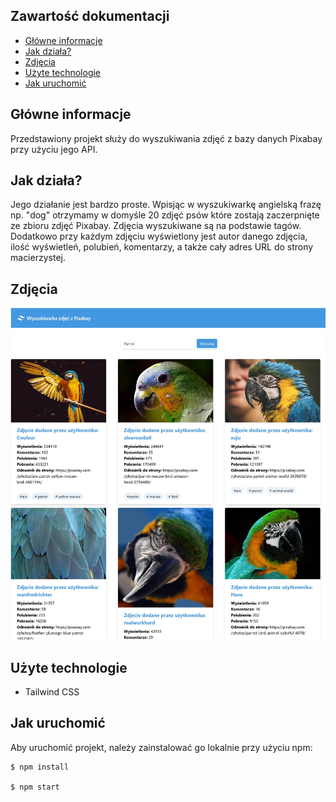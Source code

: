 ## Zawartość dokumentacji
* [Główne informacje](#general)
* [Jak działa?](#how)
* [Zdjęcia](#pictures)
* [Użyte technologie](#tech)
* [Jak uruchomić](#setup)

## Główne informacje
Przedstawiony projekt służy do wyszukiwania zdjęć z bazy danych Pixabay przy użyciu jego API.

	
## Jak działa?
Jego działanie jest bardzo proste. Wpisjąc w wyszukiwarkę angielską frazę np. "dog" otrzymamy w domyśle 20 zdjęć psów które zostają zaczerpnięte ze zbioru zdjęć Pixabay. Zdjęcia wyszukiwane są na podstawie tagów. 
Dodatkowo przy każdym zdjęciu wyświetlony jest autor danego zdjęcia, ilość wyświetleń, polubień, komentarzy, a także cały adres URL do strony macierzystej.

## Zdjęcia

![Screenshot](Przykład.jpg)

## Użyte technologie

- Tailwind CSS

## Jak uruchomić
Aby uruchomić projekt, należy zainstalować go lokalnie przy użyciu npm:

```
$ npm install

$ npm start
```

